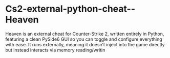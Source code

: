 # Cs2-external-python-cheat--Heaven
Heaven is an external cheat for Counter-Strike 2, written entirely in Python, featuring a clean PySide6 GUI so you can toggle and configure everything with ease. It runs externally, meaning it doesn’t inject into the game directly but instead interacts via memory reading/writin
